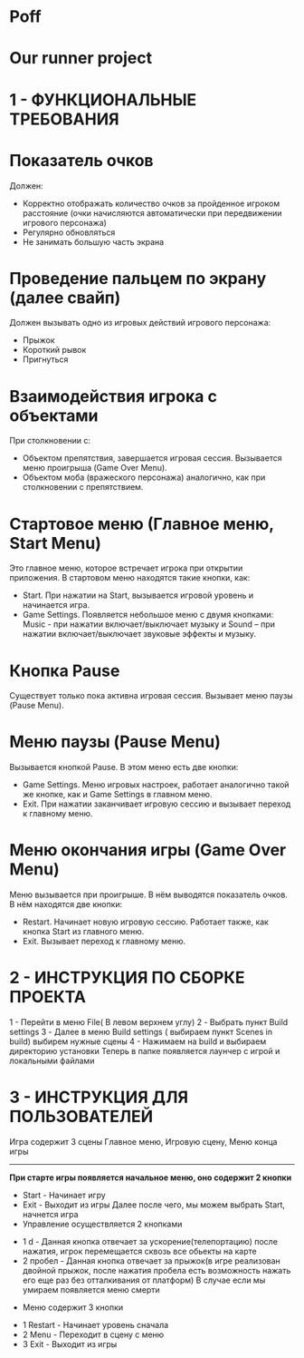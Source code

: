 # Poff
# Our runner project

# 1 - ФУНКЦИОНАЛЬНЫЕ ТРЕБОВАНИЯ 

# Показатель очков  
Должен:
  * Корректно отображать количество очков за пройденное игроком расстояние (очки начисляются автоматически при передвижении игрового персонажа)
  * Регулярно обновляться
  * Не занимать большую часть экрана

# Проведение пальцем по экрану (далее свайп)  
Должен вызывать одно из игровых действий игрового персонажа:
 - Прыжок
 - Короткий рывок
 - Пригнуться 

# Взаимодействия игрока с объектами
При столкновении с:
 - Объектом препятствия, завершается игровая сессия. Вызывается меню проигрыша (Game Over Menu).
 - Объектом моба (вражеского персонажа) аналогично, как при столкновении с препятствием.

# Стартовое меню (Главное меню, Start Menu)
Это главное меню, которое встречает игрока при открытии приложения. В стартовом меню находятся такие кнопки, как:
 - Start. При нажатии на Start, вызывается игровой уровень и начинается игра.
 - Game Settings. Появляется небольшое меню с двумя кнопками: Music - при нажатии включает/выключает музыку и Sound – при нажатии включает/выключает звуковые эффекты и музыку.

# Кнопка Pause 
Существует только пока активна игровая сессия. Вызывает меню паузы (Pause Menu).

# Меню паузы (Pause Menu)
Вызывается кнопкой Pause. В этом меню есть две кнопки:
 - Game Settings. Меню игровых настроек, работает аналогично такой же кнопке, как и Game Settings в главном меню.
 - Exit. При нажатии заканчивает игровую сессию и вызывает переход к главному меню.

# Меню окончания игры (Game Over Menu)
Меню вызывается при проигрыше. В нём выводятся показатель очков. 
В нём находятся две кнопки:
 - Restart. Начинает новую игровую сессию. Работает также, как кнопка Start из главного меню.
 - Exit. Вызывает переход к главному меню.
 

# 2 - ИНСТРУКЦИЯ ПО СБОРКЕ ПРОЕКТА 
 1 - Перейти в меню File( В левом верхнем углу) 
 2 - Выбрать пункт Build settings 
 3 - Далее в меню Build settings ( выбираем пункт Scenes in build) выбирем нужные сцены 
 4 - Нажимаем на build и выбираем директорию установки 
 Теперь в папке появляется лаунчер с игрой и локальными файлами 

# 3 - ИНСТРУКЦИЯ ДЛЯ ПОЛЬЗОВАТЕЛЕЙ 
Игра содержит 3 сцены Главное меню, Игровую сцену, Меню конца игры 
***
 **При старте игры появляется начальное меню, оно содержит 2 кнопки**
  * Start - Начинает игру 
  * Exit - Выходит из игры 
 Далее после чего, мы можем выбрать Start, начнется игра
  * Управление осуществляется 2 кнопками 
   - 1 d - Данная кнопка отвечает за ускорение(телепортацию) после нажатия, игрок перемещается сквозь все обьекты на карте
   - 2 пробел - Данная кнопка отвечает за прыжок(в игре реализован двойной прыжок, после нажатия пробела есть возможность нажать его еще раз без отталкивания от платформ)
 В случае если мы умираем появляется меню смерти 
  * Меню содержит 3 кнопки 
   - 1 Restart - Начинает уровень сначала 
   - 2 Menu - Переходит в сцену с меню
   - 3 Exit - Выходит из игры 

